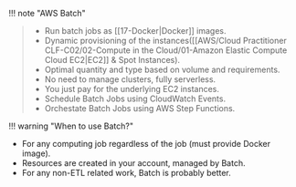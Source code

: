 
!!! note "AWS Batch"
> - Run batch jobs as [[17-Docker|Docker]] images.
> - Dynamic provisioning of the instances([[AWS/Cloud Practitioner CLF-C02/02-Compute in the Cloud/01-Amazon Elastic Compute Cloud EC2|EC2]] & Spot Instances).
> - Optimal quantity and type based on volume and requirements.
> - No need to manage clusters, fully serverless.
> - You just pay for the underlying EC2 instances.
> - Schedule Batch Jobs using CloudWatch Events.
> - Orchestate Batch Jobs using AWS Step Functions.


!!! warning "When to use Batch?"
- For any computing job regardless of the job (must provide Docker image). 
- Resources are created in your account, managed by Batch.
- For any non-ETL related work, Batch is probably better.
